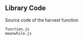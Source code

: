 Library Code
------------
Source code of the harvest function

```match
function.js
meanwhile.js
```

[icon]: fa://fa-star/#ff83e9
